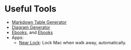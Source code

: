 # Useful Tools

- [Markdown Table Generator](http://www.tablesgenerator.com/markdown_tables)
- [Diagram Generator](http://www.gravizo.com/)
- [Ebooks](http://gen.lib.rus.ec/), and [Ebooks](http://zh.bookzz.org/)
- Apps:
    - [Near Lock](http://nearlock.me/): Lock Mac when walk away, automatically.
